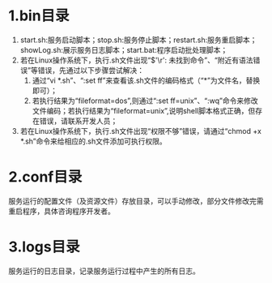 # 1.bin目录
1. start.sh:服务启动脚本；stop.sh:服务停止脚本；restart.sh:服务重启脚本；showLog.sh:展示服务日志脚本；start.bat:程序启动批处理脚本；
2. 若在Linux操作系统下，执行.sh文件出现“$'\r': 未找到命令”、“附近有语法错误”等错误，先通过以下步骤尝试解决：
   1. 通过“vi \*.sh”、“:set ff”来查看该.sh文件的编码格式（“*”为文件名，替换即可）；
   2. 若执行结果为“fileformat=dos”,则通过“:set ff=unix”、“:wq”命令来修改文件编码；若执行结果为“fileformat=unix”,说明shell脚本格式正确，但存在错误，请联系开发人员；
3. 若在Linux操作系统下，执行.sh文件出现“权限不够”错误，请通过“chmod +x \*.sh”命令来给相应的.sh文件添加可执行权限。
# 2.conf目录
服务运行的配置文件（及资源文件）存放目录，可以手动修改，部分文件修改完需重启程序，具体咨询程序开发者。
# 3.logs目录
服务运行的日志目录，记录服务运行过程中产生的所有日志。
